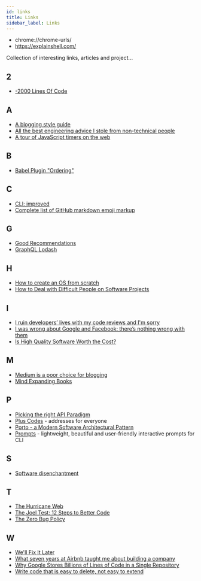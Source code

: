 ```yaml
---
id: links
title: Links
sidebar_label: Links
---
```


- chrome://chrome-urls/
- https://explainshell.com/

Collection of interesting links, articles and project...

## 2

- [-2000 Lines Of Code](http://www.folklore.org/StoryView.py?project=Macintosh&story=Negative_2000_Lines_Of_Code.txt)

## A

- [A blogging style guide](https://robertheaton.com/2018/12/06/a-blogging-style-guide/)
- [All the best engineering advice I stole from non-technical people](https://medium.com/@bellmar/all-the-best-engineering-advice-i-stole-from-non-technical-people-eb7f90ca2f5f)
- [A tour of JavaScript timers on the web](https://nolanlawson.com/2018/09/01/a-tour-of-javascript-timers-on-the-web/)

## B

- [Babel Plugin "Ordering"](https://jamie.build/babel-plugin-ordering.html)

## C

- [CLI: improved](https://remysharp.com/2018/08/23/cli-improved)
- [Complete list of GitHub markdown emoji markup](https://gist.github.com/rxaviers/7360908)

## G

- [Good Recommendations](https://gems.abyjames.com/)
- [GraphQL Lodash](https://github.com/APIs-guru/graphql-lodash)

## H

- [How to create an OS from scratch](https://github.com/cfenollosa/os-tutorial)
- [How to Deal with Difficult People on Software Projects](https://people.neilon.software/)

## I

- [I ruin developers’ lives with my code reviews and I'm sorry](https://habr.com/en/post/440736/)
- [I was wrong about Google and Facebook: there’s nothing wrong with them](https://ar.al/2019/01/11/i-was-wrong-about-google-and-facebook-theres-nothing-wrong-with-them-so-say-we-all/)
- [Is High Quality Software Worth the Cost?](https://martinfowler.com/articles/is-quality-worth-cost.html)

## M

- [Medium is a poor choice for blogging](https://medium.com/@nikitonsky/medium-is-a-poor-choice-for-blogging-bb0048d19133)
- [Mind Expanding Books](https://github.com/hackerkid/Mind-Expanding-Books)

## P

- [Picking the right API Paradigm](https://philsturgeon.uk/2018/05/21/picking-an-api-paradigm-implementation/)
- [Plus Codes](https://plus.codes/) - addresses for everyone
- [Porto - a Modern Software Architectural Pattern](https://github.com/Mahmoudz/Porto)
- [Prompts](https://github.com/terkelg/prompts) - lightweight, beautiful and user-friendly interactive prompts for CLI

## S

- [Software disenchantment](http://tonsky.me/blog/disenchantment/)

## T

- [The Hurricane Web](https://mxb.at/blog/hurricane-web/)
- [The Joel Test: 12 Steps to Better Code](https://www.joelonsoftware.com/2000/08/09/the-joel-test-12-steps-to-better-code/)
- [The Zero Bug Policy](https://sookocheff.com/post/process/zero-bug-policy)

## W

- [We'll Fix It Later](https://matthewstrom.com/writing/fix-it-later.html)
- [What seven years at Airbnb taught me about building a company](https://medium.com/@lennysan/what-seven-years-at-airbnb-taught-me-about-building-a-company-e1d035d49c56)
- [Why Google Stores Billions of Lines of Code in a Single Repository](https://ai.google/research/pubs/pub45424)
- [Write code that is easy to delete, not easy to extend](https://programmingisterrible.com/post/139222674273/write-code-that-is-easy-to-delete-not-easy-to)
